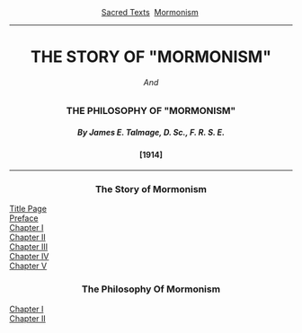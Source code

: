 <body>
 <center>
 <a href="../../index.htm">Sacred Texts</a> 
 <a href="../index.htm">Mormonism</a> 
 </center>
 <hr>
 <h1 align="CENTER">THE STORY OF "MORMONISM"</h1>
 <h6 align="CENTER">And</h6>
 <h3 align="CENTER">THE PHILOSOPHY OF "MORMONISM"</h3>
 <h5 align="CENTER">By James E. Talmage, D. Sc., F. R. S. E.</h5>
 <h4 align="CENTER">[1914]</h4>
 <hr>
 
 <h3 align="CENTER">The Story of Mormonism</h3>
 <a href="som00.htm">Title Page</a><br>
 <a href="som01.htm">Preface</a><br>
 <a href="som02.htm">Chapter I</a><br>
 <a href="som03.htm">Chapter II</a><br>
 <a href="som04.htm">Chapter III</a><br>
 <a href="som05.htm">Chapter IV</a><br>
 <a href="som06.htm">Chapter V</a><br>
 
 <h3 align="CENTER">The Philosophy Of Mormonism</h3>
 <a href="som07.htm">Chapter I</a><br>
 <a href="som08.htm">Chapter II</a><br>
 </body>